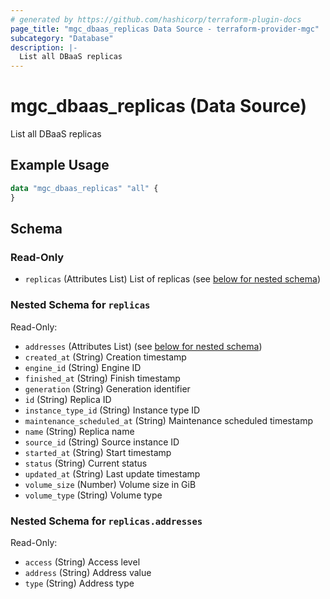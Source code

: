 ```yaml
---
# generated by https://github.com/hashicorp/terraform-plugin-docs
page_title: "mgc_dbaas_replicas Data Source - terraform-provider-mgc"
subcategory: "Database"
description: |-
  List all DBaaS replicas
---
```


# mgc_dbaas_replicas (Data Source)

List all DBaaS replicas

## Example Usage

```terraform
data "mgc_dbaas_replicas" "all" {
}
```

<!-- schema generated by tfplugindocs -->
## Schema

### Read-Only

- `replicas` (Attributes List) List of replicas (see [below for nested schema](#nestedatt--replicas))

<a id="nestedatt--replicas"></a>
### Nested Schema for `replicas`

Read-Only:

- `addresses` (Attributes List) (see [below for nested schema](#nestedatt--replicas--addresses))
- `created_at` (String) Creation timestamp
- `engine_id` (String) Engine ID
- `finished_at` (String) Finish timestamp
- `generation` (String) Generation identifier
- `id` (String) Replica ID
- `instance_type_id` (String) Instance type ID
- `maintenance_scheduled_at` (String) Maintenance scheduled timestamp
- `name` (String) Replica name
- `source_id` (String) Source instance ID
- `started_at` (String) Start timestamp
- `status` (String) Current status
- `updated_at` (String) Last update timestamp
- `volume_size` (Number) Volume size in GiB
- `volume_type` (String) Volume type

<a id="nestedatt--replicas--addresses"></a>
### Nested Schema for `replicas.addresses`

Read-Only:

- `access` (String) Access level
- `address` (String) Address value
- `type` (String) Address type
